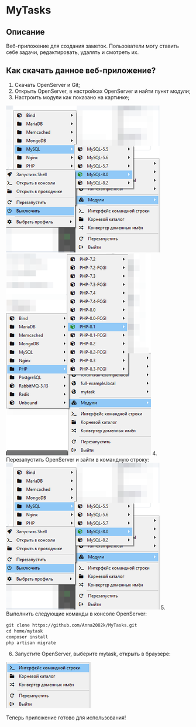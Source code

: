 # MyTasks

## Описание
Веб-приложение для создания заметок.
Пользователи могу ставить себе задачи, редактировать, удалять и смотреть их.

## Как скачать данное веб-приложение?
1. Скачать OpenServer и Git;
2. Открыть OpenServer, в настройках OpenServer и найти пункт модули;
3. Настроить модули как показано на картинке;
<img src="setup.png">
<img src="setup2.png">
4. Перезапустить OpenServer и зайти в командную строку:
<img src="setup.png">
5. Выполнить следующие команды в консоле OpenServer:

```
git clone https://github.com/Anna2002k/MyTasks.git
cd home/mytask
composer install
php artisan migrate
```
6. Запустите OpenServer, выберите mytask, открыть в браузере:
<img src="cmd.png">

Теперь приложение готово для использования!
